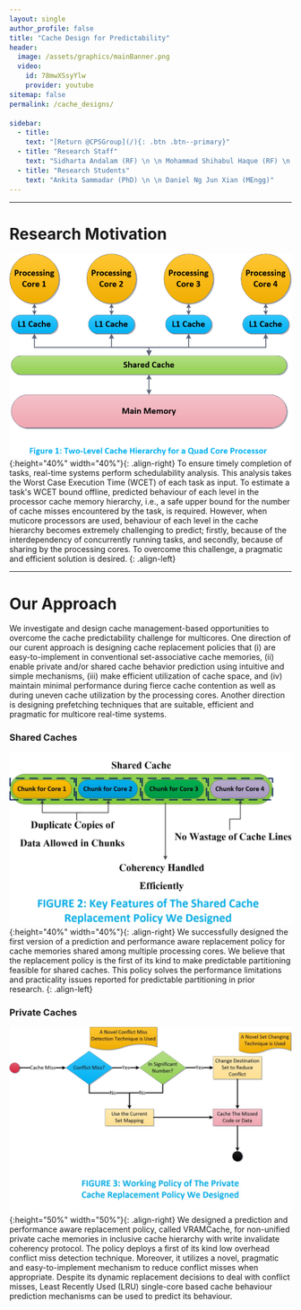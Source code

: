 ```yaml
---
layout: single
author_profile: false
title: "Cache Design for Predictability"
header:
  image: /assets/graphics/mainBanner.png
  video:
    id: 78mwXSsyYlw
    provider: youtube
sitemap: false
permalink: /cache_designs/

sidebar:
  - title:
    text: "[Return @CPSGroup](/){: .btn .btn--primary}"
  - title: "Research Staff"
    text: "Sidharta Andalam (RF) \n \n Mohammad Shihabul Haque (RF) \n \n Daniel Ng Jun Xian (RA)"
  - title: "Research Students"
    text: "Ankita Sammadar (PhD) \n \n Daniel Ng Jun Xian (MEngg)"
---
```


******

# Research Motivation

![image-left](/_pages/assets/cache_designs/images/Drawing1.png){:height="40%" width="40%"}{: .align-right}
To ensure timely completion of tasks, real-time systems perform schedulability analysis. This analysis takes the Worst Case Execution Time (WCET) of each task as input. To estimate a task's WCET bound offline, predicted behaviour of each level in the processor cache memory hierarchy, i.e., a safe upper bound for the number of cache misses encountered by the task, is required. However, when muticore processors are used, behaviour of each level in the cache hierarchy becomes extremely challenging to predict; firstly, because of the interdependency of concurrently running tasks, and secondly, because of sharing by the processing cores. To overcome this challenge, a pragmatic and efficient solution is desired.
{: .align-left}


******

# Our Approach

We investigate and design cache management-based opportunities to overcome the cache predictability challenge for multicores. One direction of our curent approach is designing cache replacement policies that (i) are easy-to-implement in conventional set-associative cache memories, (ii) enable private and/or shared cache behavior prediction using intuitive and simple mechanisms, (iii) make efficient utilization of cache space, and (iv) maintain minimal performance during fierce cache contention as well as during uneven cache utilization by the processing cores. Another direction is designing prefetching techniques that are suitable, efficient and pragmatic for multicore real-time systems.

### Shared Caches

![image-left](/_pages/assets/cache_designs/images/Shared_Cache.jpg){:height="40%" width="40%"}{: .align-right}
We successfully designed the first version of a prediction and performance aware replacement policy for cache memories shared among multiple processing cores. We believe that the replacement policy is the first of its kind to make predictable partitioning feasible for shared caches. This policy solves the performance limitations and practicality issues reported for predictable partitioning in prior research.
{: .align-left}

### Private Caches

![image-left](/_pages/assets/cache_designs/images/Reconfigurable.jpg){:height="50%" width="50%"}{: .align-right}
We designed a prediction and performance aware replacement policy, called VRAMCache, for non-unified private cache memories in inclusive cache hierarchy with write invalidate coherency protocol. The policy deploys a first of its kind low overhead conflict miss detection technique. Moreover, it utilizes a novel, pragmatic and easy-to-implement mechanism to reduce conflict misses when appropriate. Despite its dynamic replacement decisions to deal with conflict misses, Least Recently Used (LRU) single-core based cache behaviour prediction mechanisms can be used to predict its behaviour.

